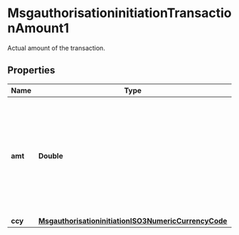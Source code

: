 

# MsgauthorisationinitiationTransactionAmount1

Actual amount of the transaction.
## Properties

Name | Type | Description | Notes
------------ | ------------- | ------------- | -------------
**amt** | **Double** | Amount of the transaction expressed in the currency of the terminal or as a reversed amount of a previous authorisation. ISO 8583 bit 4. |  [optional]
**ccy** | [**MsgauthorisationinitiationISO3NumericCurrencyCode**](MsgauthorisationinitiationISO3NumericCurrencyCode.md) |  |  [optional]




